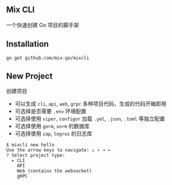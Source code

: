 ## Mix CLI

一个快速创建 Go 项目的脚手架

## Installation

```
go get github.com/mix-go/mixcli
```

## New Project

创建项目

- 可以生成 `cli`, `api`, `web`, `grpc` 多种项目代码，生成的代码开箱即用
- 可选择是否需要 `.env` 环境配置
- 可选择使用 `viper`, `configor` 加载 `.yml`, `.json`, `.toml` 等独立配置
- 可选择使用 `gorm`, `xorm` 的数据库
- 可选择使用 `zap`, `logrus` 的日志库

~~~
$ mixcli new hello
Use the arrow keys to navigate: ↓ ↑ → ← 
? Select project type:
  ▸ CLI
    API
    Web (contains the websocket)
    gRPC
~~~
